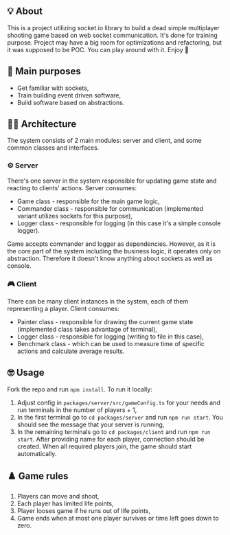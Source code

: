 ## 💡 About
This is a project utilizing socket.io library to build a dead simple multiplayer shooting game based on web socket communication.
It's done for training purpose. Project may have a big room for optimizations and refactoring, but it was supposed to be POC. You can play around with it. Enjoy 🙌

## 🎯 Main purposes
- Get familiar with sockets,
- Train building event driven software,
- Build software based on abstractions.

## 👷‍♂️ Architecture
The system consists of 2 main modules: server and client, and some common classes and interfaces.

### ⚙️ Server
There's one server in the system responsible for updating game state and reacting to clients' actions.
Server consumes:
- Game class - responsible for the main game logic,
- Commander class - responsible for communication (implemented variant utilizes sockets for this purpose),
- Logger class - responsible for logging (in this case it's a simple console logger).

Game accepts commander and logger as dependencies. However, as it is the core part of the system including the business logic, it operates only on abstraction.
Therefore it doesn't know anything about sockets as well as console.

### 🎮 Client
There can be many client instances in the system, each of them representing a player.
Client consumes:
- Painter class - responsible for drawing the current game state (implemented class takes advantage of terminal),
- Logger class - responsible for logging (writing to file in this case),
- Benchmark class - which can be used to measure time of specific actions and calculate average results.

## 🤓 Usage
Fork the repo and run `npm install`. To run it locally:
1. Adjust config in `packages/server/src/gameConfig.ts` for your needs and run terminals in the number of players + 1,
2. In the first terminal go to `cd packages/server` and run `npm run start`. You should see the message that your server is running,
3. In the remaining terminals go to `cd packages/client` and run `npm run start`. After providing name for each player, connection should be created. When all required players join, the game should start automatically.

## ♟️ Game rules
1. Players can move and shoot,
2. Each player has limited life points,
3. Player looses game if he runs out of life points,
4. Game ends when at most one player survives or time left goes down to zero.
